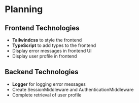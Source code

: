 # Planning

## Frontend Technologies

- **Tailwindcss** to style the frontend
- **TypeScript** to add types to the frontend
- Display error messages in frontend UI
- Display user profile in frontend

## Backend Technologies

- **Logger** for logging error messages
- Create SessionMiddleware and AuthenticationMiddleware
- Complete retrieval of user profile
